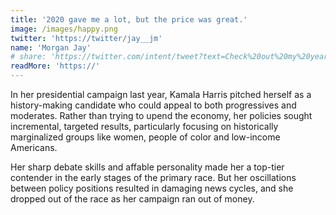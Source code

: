 ```yaml
---
title: '2020 gave me a lot, but the price was great.'
image: /images/happy.png
twitter: 'https://twitter/jay__jm'
name: 'Morgan Jay'
# share: 'https://twitter.com/intent/tweet?text=Check%20out%20my%20year%20in%20review%20here%20https%3A//retroo.xyz/'
readMore: 'https://'
---
```


In her presidential campaign last year, Kamala Harris pitched herself as a history-making candidate who could appeal to both progressives and moderates. Rather than trying to upend the economy, her policies sought incremental, targeted results, particularly focusing on historically marginalized groups like women, people of color and low-income Americans.

Her sharp debate skills and affable personality made her a top-tier contender in the early stages of the primary race. But her oscillations between policy positions resulted in damaging news cycles, and she dropped out of the race as her campaign ran out of money.
